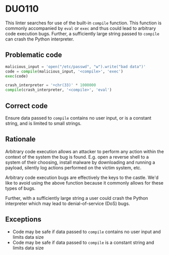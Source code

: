# DUO110

This linter searches for use of the built-in `compile` function. This function
is commonly accompanied by `eval` or `exec` and thus could lead to arbitrary
code execution bugs. Further, a sufficiently large string passed to `compile`
can crash the Python interpreter.

## Problematic code

```python
malicious_input = 'open("/etc/passwd", "w").write("bad data")'
code = compile(malicious_input, '<compile>', 'exec')
exec(code)
```

```python
crash_interpreter = '+chr(33)' * 1000000
compile(crash_interpreter, '<compile>', 'eval')
```

## Correct code

Ensure data passed to `compile` contains no user input, or is a constant
string, and is limited to small strings.

## Rationale

Arbitrary code execution allows an attacker to perform any action within the
context of the system the bug is found. E.g. open a reverse shell to a system
of their choosing, install malware by downloading and running a payload,
silently log actions performed on the victim system, etc.

Arbitrary code execution bugs are effectively the keys to the castle. We'd
like to avoid using the above function because it commonly allows for these
types of bugs.

Further, with a sufficiently large string a user could crash the Python
interpreter which may lead to denial-of-service (DoS) bugs.

## Exceptions

* Code may be safe if data passed to `compile` contains no user input and limits data size
* Code may be safe if data passed to `compile` is a constant string and limits data size
